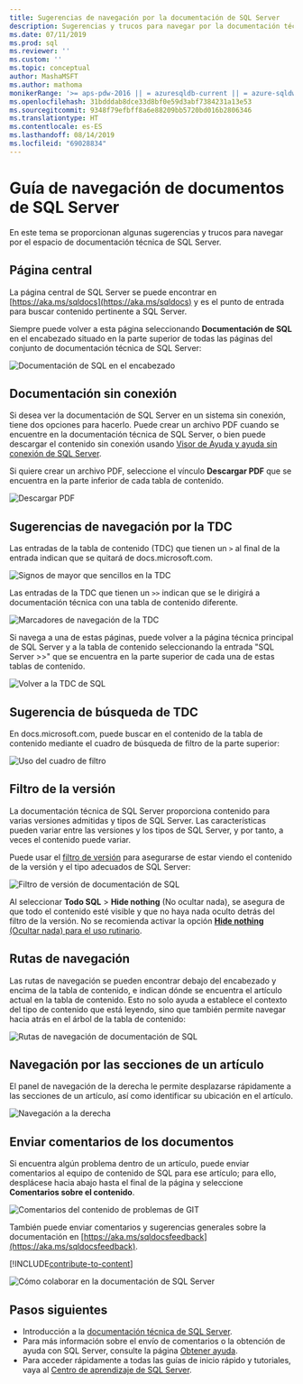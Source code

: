 ```yaml
---
title: Sugerencias de navegación por la documentación de SQL Server
description: Sugerencias y trucos para navegar por la documentación técnica de SQL Server, donde se explican aspectos como la página central, la tabla de contenido, el encabezado y cómo usar las rutas de navegación y cómo usar el filtro de versión.
ms.date: 07/11/2019
ms.prod: sql
ms.reviewer: ''
ms.custom: ''
ms.topic: conceptual
author: MashaMSFT
ms.author: mathoma
monikerRange: '>= aps-pdw-2016 || = azuresqldb-current || = azure-sqldw-latest || >= sql-server-2016 || >= sql-server-linux-2017 || = sqlallproducts-allversions'
ms.openlocfilehash: 31bdddab8dce33d8bf0e59d3abf7384231a13e53
ms.sourcegitcommit: 9348f79efbff8a6e88209bb5720bd016b2806346
ms.translationtype: HT
ms.contentlocale: es-ES
ms.lasthandoff: 08/14/2019
ms.locfileid: "69028834"
---
```

# <a name="sql-server-docs-navigation-guide"></a>Guía de navegación de documentos de SQL Server 

En este tema se proporcionan algunas sugerencias y trucos para navegar por el espacio de documentación técnica de SQL Server.  

## <a name="hub-page"></a>Página central

La página central de SQL Server se puede encontrar en [https://aka.ms/sqldocs](https://aka.ms/sqldocs) y es el punto de entrada para buscar contenido pertinente a SQL Server.

Siempre puede volver a esta página seleccionando **Documentación de SQL** en el encabezado situado en la parte superior de todas las páginas del conjunto de documentación técnica de SQL Server: 

![Documentación de SQL en el encabezado](media/sql-server-docs-navigation-guide/sql-docs-in-header.png)

## <a name="offline-documentation"></a>Documentación sin conexión

Si desea ver la documentación de SQL Server en un sistema sin conexión, tiene dos opciones para hacerlo. Puede crear un archivo PDF cuando se encuentre en la documentación técnica de SQL Server, o bien puede descargar el contenido sin conexión usando [Visor de Ayuda y ayuda sin conexión de SQL Server](sql-server-help-installation.md). 

Si quiere crear un archivo PDF, seleccione el vínculo **Descargar PDF** que se encuentra en la parte inferior de cada tabla de contenido.


![Descargar PDF](media/sql-server-docs-navigation-guide/download-pdf.png)

## <a name="toc-navigation-hints"></a>Sugerencias de navegación por la TDC

Las entradas de la tabla de contenido (TDC) que tienen un `>` al final de la entrada indican que se quitará de docs.microsoft.com. 

![Signos de mayor que sencillos en la TDC](media/sql-server-docs-navigation-guide/single-carrots-in-sql-docs-toc.png)


Las entradas de la TDC que tienen un `>>` indican que se le dirigirá a documentación técnica con una tabla de contenido diferente. 

![Marcadores de navegación de la TDC](media/sql-server-docs-navigation-guide/double-carrots-in-sql-docs-toc.png)

Si navega a una de estas páginas, puede volver a la página técnica principal de SQL Server y a la tabla de contenido seleccionando la entrada "SQL Server >>" que se encuentra en la parte superior de cada una de estas tablas de contenido. 

![Volver a la TDC de SQL](media/sql-server-docs-navigation-guide/navigate-back-to-sql-toc.png)

## <a name="toc-search-tip"></a>Sugerencia de búsqueda de TDC
En docs.microsoft.com, puede buscar en el contenido de la tabla de contenido mediante el cuadro de búsqueda de filtro de la parte superior: 

![Uso del cuadro de filtro](media/sql-server-docs-navigation-guide/sql-docs-toc-filter.gif)

## <a name="version-filter"></a>Filtro de la versión
La documentación técnica de SQL Server proporciona contenido para varias versiones admitidas y tipos de SQL Server. Las características pueden variar entre las versiones y los tipos de SQL Server, y por tanto, a veces el contenido puede variar. 

Puede usar el [filtro de versión](versioning-system-monikers-ui-sql-server.md) para asegurarse de estar viendo el contenido de la versión y el tipo adecuados de SQL Server: 

![Filtro de versión de documentación de SQL](media/sql-server-docs-navigation-guide/sql-docs-version-filter.gif)

Al seleccionar **Todo SQL** \> **Hide nothing** (No ocultar nada), se asegura de que todo el contenido esté visible y que no haya nada oculto detrás del filtro de la versión. No se recomienda activar la opción [**Hide nothing** (Ocultar nada) para el uso rutinario](versioning-system-monikers-ui-sql-server.md#anchor-allsql-hidenothing).

## <a name="breadcrumbs"></a>Rutas de navegación

Las rutas de navegación se pueden encontrar debajo del encabezado y encima de la tabla de contenido, e indican dónde se encuentra el artículo actual en la tabla de contenido.  Esto no solo ayuda a establece el contexto del tipo de contenido que está leyendo, sino que también permite navegar hacia atrás en el árbol de la tabla de contenido:

![Rutas de navegación de documentación de SQL](media/sql-server-docs-navigation-guide/sql-docs-bread-crumbs.gif)


## <a name="article-section-navigation"></a>Navegación por las secciones de un artículo

El panel de navegación de la derecha le permite desplazarse rápidamente a las secciones de un artículo, así como identificar su ubicación en el artículo.  

![Navegación a la derecha](media/sql-server-docs-navigation-guide/sql-docs-right-hand-navigation.gif)


## <a name="submit-docs-feedback"></a>Enviar comentarios de los documentos

Si encuentra algún problema dentro de un artículo, puede enviar comentarios al equipo de contenido de SQL para ese artículo; para ello, desplácese hacia abajo hasta el final de la página y seleccione **Comentarios sobre el contenido**.

![Comentarios del contenido de problemas de GIT](media/sql-server-get-help/git-issues.png)

También puede enviar comentarios y sugerencias generales sobre la documentación en [https://aka.ms/sqldocsfeedback](https://aka.ms/sqldocsfeedback). 

[!INCLUDE[contribute-to-content](../includes/paragraph-content/contribute-to-content.md)]

![Cómo colaborar en la documentación de SQL Server](media/sql-server-docs-navigation-guide/edit-sql-docs.gif)

## <a name="next-steps"></a>Pasos siguientes

- Introducción a la [documentación técnica de SQL Server](sql-server-technical-documentation.md). 
- Para más información sobre el envío de comentarios o la obtención de ayuda con SQL Server, consulte la página [Obtener ayuda](sql-server-get-help.md). 
- Para acceder rápidamente a todas las guías de inicio rápido y tutoriales, vaya al [Centro de aprendizaje de SQL Server](../lp/sql-server/sql-education-center.md).
